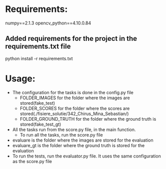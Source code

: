 # Requirements:
numpy==2.1.3
opencv_python==4.10.0.84

## Added requirements for the project in the requirements.txt file
python install -r requirements.txt

# Usage:
- The configuration for the tasks is done in the config.py file
    - FOLDER_IMAGES for the folder where the images are stored(fake_test)
    - FOLDER_SCORES for the folder where the scores are stored(./fisiere_solutie/342_Chirus_Mina_Sebastian/)
    - FOLDER_GROUND_TRUTH for the folder where the ground truth is stored(fake_test_gt)
- All the tasks run from the score.py file, in the main function.
  - To run all the tasks, run the score.py file
- evaluare is the folder where the images are stored for the evaluation
- evaluare_gt is the folder where the ground truth is stored for the evaluation
- To run the tests, run the evaluator.py file. It uses the same configuration as the score.py file
